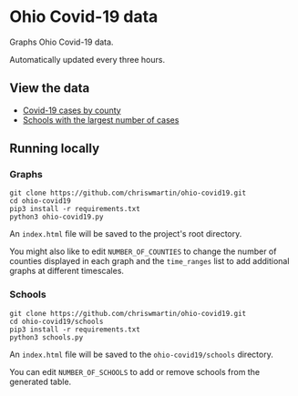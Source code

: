 # Ohio Covid-19 data
Graphs Ohio Covid-19 data.

Automatically updated every three hours.

## View the data
- [Covid-19 cases by county](https://chriswmartin.github.io/ohio-covid19/)
- [Schools with the largest number of cases](https://chriswmartin.github.io/ohio-covid19/schools/index.html)

## Running locally
### Graphs

``` shell
git clone https://github.com/chriswmartin/ohio-covid19.git
cd ohio-covid19
pip3 install -r requirements.txt
python3 ohio-covid19.py
```
An `index.html` file will be saved to the project's root directory.

You might also like to edit `NUMBER_OF_COUNTIES` to change the number of counties displayed in each graph and the `time_ranges` list to add additional graphs at different timescales.

### Schools

``` shell
git clone https://github.com/chriswmartin/ohio-covid19.git
cd ohio-covid19/schools
pip3 install -r requirements.txt
python3 schools.py
```

An `index.html` file will be saved to the `ohio-covid19/schools` directory.

You can edit `NUMBER_OF_SCHOOLS` to add or remove schools from the generated table. 
